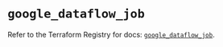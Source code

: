 # `google_dataflow_job`

Refer to the Terraform Registry for docs: [`google_dataflow_job`](https://registry.terraform.io/providers/hashicorp/google-beta/5.16.0/docs/resources/google_dataflow_job).
